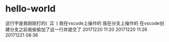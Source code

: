# hello-world
这行字是我刚刚打的( ´Д` )
我在vscode上操作的
我在分支上操作的
在vscode创建分支之前我偷偷加了这一行并提交了
20171220 11:20
20171220 11:26
20171221 08:36
